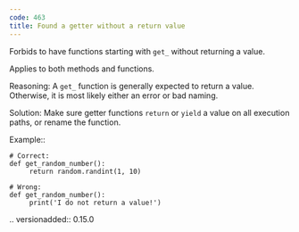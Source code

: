 ```yaml
---
code: 463
title: Found a getter without a return value
---
```



Forbids to have functions starting with ``get_`` without returning a value.

Applies to both methods and functions.

Reasoning:
    A ``get_`` function is generally expected to return a value. Otherwise,
    it is most likely either an error or bad naming.

Solution:
    Make sure getter functions ``return`` or ``yield`` a value on all
    execution paths, or rename the function.

Example::

    # Correct:
    def get_random_number():
         return random.randint(1, 10)

    # Wrong:
    def get_random_number():
         print('I do not return a value!')

.. versionadded:: 0.15.0